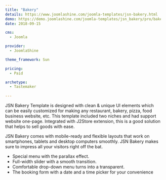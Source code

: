 ```yaml
---
title: "Bakery"
details: https://www.joomlashine.com/joomla-templates/jsn-bakery.html
demo: https://demo.joomlashine.com/joomla-templates/jsn_bakery/pro/bakery/
date: 2018-09-15

cms: 
  - Joomla

provider: 
  - JoomlaShine

theme_framework: Sun

pricing:
  - Paid

archetype:
  - Tastemaker
  
---
```


JSN Bakery Template is designed with clean & unique UI elements which can be easily customized for making any restaurant, bakery, pizza, food business website, etc. This template included two niches and had support website one-page. Integrated with J2Store extension, this is a good solution that helps to sell goods with ease.

JSN Bakery comes with mobile-ready and flexible layouts that work on smartphones, tablets and desktop computers smoothly. JSN Bakery makes sure to impress all your visitors right off the bat.

* Special menu with the parallax effect.
* Full-width slider with a smooth transition.
* Comfortable drop-down menu turns into a transparent.
* The booking form with a date and a time picker for your convenience
